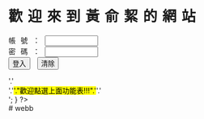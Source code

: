 <?php 
  session_start();
  // 以下是密碼檢查的程式碼 
  $account = $_POST["account"];
  $password = $_POST["password"];
  if ($account!="" && $password!="") {
    if ($account=="jasmi" && $password=="a2611511")
    {
        $_SESSION["user"] = "administrator";
    }
  }
?>
<?php include "bootstrap.php" ?>
<title>黃俞絜的入口網站</title>
</head>

<body>
    <div class="container">
      <h1 class="p-3 mb-2 bg-danger-subtle text-emphasis-danger text-center" style="letter-spacing:10px;">歡迎來到黃俞絜的網站</h1>
        <?php include "header.php"; ?>
<?php
  if ($_SESSION["user"] !="administrator") {
?>
<form action="index.php" method="POST">
<div class="p-3 mb-2 bg-warning-subtle text-emphasis-warning text-center " style="letter-spacing:10px;line-height: 1.5;">
  帳號：<input type=text size=10 name="account"><br>
  密碼：<input type=password size=10 name="password"><br>
  <input type=submit value="登入">
  <input type=reset value="清除">
</div>
</form>
<?php
  } else {
    echo '<span style="font-size: 30px; letter-spacing:10px;line-height: 3;">'.'<div class="text-center">'.'<mark>'."歡迎點選上面功能表!!!".'</mark>'.'</div>';
  }
?>      
    </div>
<?php include "footer.php" ?># webb
